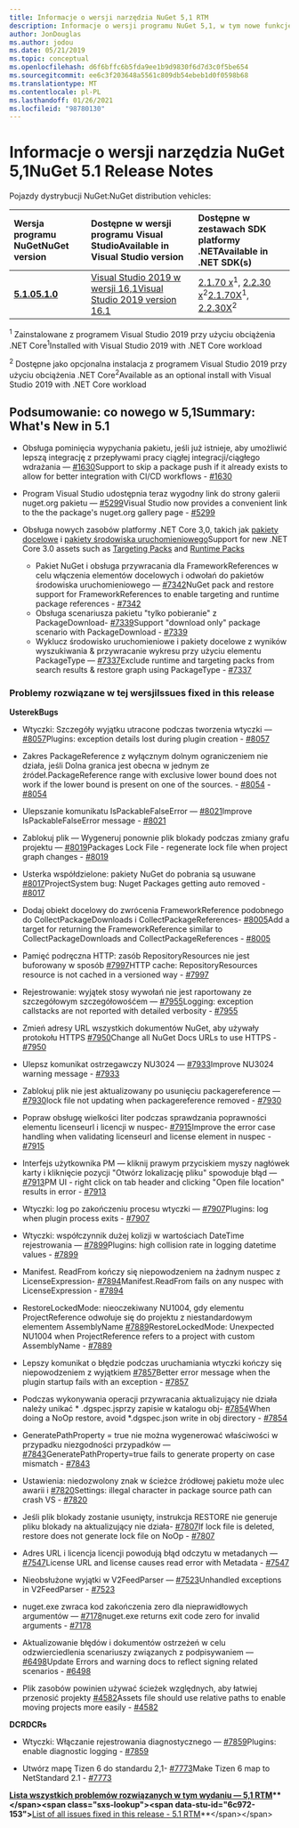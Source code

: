 ```yaml
---
title: Informacje o wersji narzędzia NuGet 5,1 RTM
description: Informacje o wersji programu NuGet 5,1, w tym nowe funkcje, poprawki błędów i DCR.
author: JonDouglas
ms.author: jodou
ms.date: 05/21/2019
ms.topic: conceptual
ms.openlocfilehash: d6f6bffc6b5fda9ee1b9d9830f6d7d3c0f5be654
ms.sourcegitcommit: ee6c3f203648a5561c809db54ebeb1d0f0598b68
ms.translationtype: MT
ms.contentlocale: pl-PL
ms.lasthandoff: 01/26/2021
ms.locfileid: "98780130"
---
```

# <a name="nuget-51-release-notes"></a><span data-ttu-id="6c972-103">Informacje o wersji narzędzia NuGet 5,1</span><span class="sxs-lookup"><span data-stu-id="6c972-103">NuGet 5.1 Release Notes</span></span>

<span data-ttu-id="6c972-104">Pojazdy dystrybucji NuGet:</span><span class="sxs-lookup"><span data-stu-id="6c972-104">NuGet distribution vehicles:</span></span>

| <span data-ttu-id="6c972-105">Wersja programu NuGet</span><span class="sxs-lookup"><span data-stu-id="6c972-105">NuGet version</span></span> | <span data-ttu-id="6c972-106">Dostępne w wersji programu Visual Studio</span><span class="sxs-lookup"><span data-stu-id="6c972-106">Available in Visual Studio version</span></span>| <span data-ttu-id="6c972-107">Dostępne w zestawach SDK platformy .NET</span><span class="sxs-lookup"><span data-stu-id="6c972-107">Available in .NET SDK(s)</span></span>|
|:---|:---|:---|
| [<span data-ttu-id="6c972-108">**5.1.0**</span><span class="sxs-lookup"><span data-stu-id="6c972-108">**5.1.0**</span></span>](https://nuget.org/downloads) | [<span data-ttu-id="6c972-109">Visual Studio 2019 w wersji 16,1</span><span class="sxs-lookup"><span data-stu-id="6c972-109">Visual Studio 2019 version 16.1</span></span>](https://visualstudio.microsoft.com/downloads/) | <span data-ttu-id="6c972-110">[2.1.70 x](https://dotnet.microsoft.com/download/dotnet-core/2.1)<sup>1</sup>, [2.2.30 x](https://dotnet.microsoft.com/download/dotnet-core/2.2)<sup>2</sup></span><span class="sxs-lookup"><span data-stu-id="6c972-110">[2.1.70X](https://dotnet.microsoft.com/download/dotnet-core/2.1)<sup>1</sup>, [2.2.30X](https://dotnet.microsoft.com/download/dotnet-core/2.2)<sup>2</sup></span></span> |

<span data-ttu-id="6c972-111"><sup>1</sup> Zainstalowane z programem Visual Studio 2019 przy użyciu obciążenia .NET Core</span><span class="sxs-lookup"><span data-stu-id="6c972-111"><sup>1</sup>Installed with Visual Studio 2019 with .NET Core workload</span></span> 

<span data-ttu-id="6c972-112"><sup>2</sup> Dostępne jako opcjonalna instalacja z programem Visual Studio 2019 przy użyciu obciążenia .NET Core</span><span class="sxs-lookup"><span data-stu-id="6c972-112"><sup>2</sup>Available as an optional install with Visual Studio 2019 with .NET Core workload</span></span>

## <a name="summary-whats-new-in-51"></a><span data-ttu-id="6c972-113">Podsumowanie: co nowego w 5,1</span><span class="sxs-lookup"><span data-stu-id="6c972-113">Summary: What's New in 5.1</span></span>

* <span data-ttu-id="6c972-114">Obsługa pominięcia wypychania pakietu, jeśli już istnieje, aby umożliwić lepszą integrację z przepływami pracy ciągłej integracji/ciągłego wdrażania — [#1630](https://github.com/NuGet/Home/issues/1630#issuecomment-483461100)</span><span class="sxs-lookup"><span data-stu-id="6c972-114">Support to skip a package push if it already exists to allow for better integration with CI/CD workflows - [#1630](https://github.com/NuGet/Home/issues/1630#issuecomment-483461100)</span></span>

* <span data-ttu-id="6c972-115">Program Visual Studio udostępnia teraz wygodny link do strony galerii nuget.org pakietu — [#5299](https://github.com/NuGet/Home/issues/5299#issuecomment-494458510)</span><span class="sxs-lookup"><span data-stu-id="6c972-115">Visual Studio now provides a convenient link to the the package's nuget.org gallery page - [#5299](https://github.com/NuGet/Home/issues/5299#issuecomment-494458510)</span></span>

* <span data-ttu-id="6c972-116">Obsługa nowych zasobów platformy .NET Core 3,0, takich jak [pakiety docelowe](https://github.com/dotnet/cli/issues/10006) i [pakiety środowiska uruchomieniowego](https://github.com/dotnet/cli/issues/10007)</span><span class="sxs-lookup"><span data-stu-id="6c972-116">Support for new .NET Core 3.0 assets such as [Targeting Packs](https://github.com/dotnet/cli/issues/10006) and [Runtime Packs](https://github.com/dotnet/cli/issues/10007)</span></span>
  * <span data-ttu-id="6c972-117">Pakiet NuGet i obsługa przywracania dla FrameworkReferences w celu włączenia elementów docelowych i odwołań do pakietów środowiska uruchomieniowego — [#7342](https://github.com/NuGet/Home/issues/7342)</span><span class="sxs-lookup"><span data-stu-id="6c972-117">NuGet pack and restore support for FrameworkReferences to enable targeting and runtime package references - [#7342](https://github.com/NuGet/Home/issues/7342)</span></span>
  * <span data-ttu-id="6c972-118">Obsługa scenariusza pakietu "tylko pobieranie" z PackageDownload- [#7339](https://github.com/NuGet/Home/issues/7339)</span><span class="sxs-lookup"><span data-stu-id="6c972-118">Support "download only" package scenario with PackageDownload - [#7339](https://github.com/NuGet/Home/issues/7339)</span></span>
  * <span data-ttu-id="6c972-119">Wyklucz środowisko uruchomieniowe i pakiety docelowe z wyników wyszukiwania & przywracanie wykresu przy użyciu elementu PackageType — [#7337](https://github.com/NuGet/Home/issues/7337)</span><span class="sxs-lookup"><span data-stu-id="6c972-119">Exclude runtime and targeting packs from search results & restore graph using PackageType - [#7337](https://github.com/NuGet/Home/issues/7337)</span></span>

### <a name="issues-fixed-in-this-release"></a><span data-ttu-id="6c972-120">Problemy rozwiązane w tej wersji</span><span class="sxs-lookup"><span data-stu-id="6c972-120">Issues fixed in this release</span></span>

<span data-ttu-id="6c972-121">**Usterek**</span><span class="sxs-lookup"><span data-stu-id="6c972-121">**Bugs**</span></span>

* <span data-ttu-id="6c972-122">Wtyczki: Szczegóły wyjątku utracone podczas tworzenia wtyczki — [#8057](https://github.com/NuGet/Home/issues/8057)</span><span class="sxs-lookup"><span data-stu-id="6c972-122">Plugins:  exception details lost during plugin creation - [#8057](https://github.com/NuGet/Home/issues/8057)</span></span>

* <span data-ttu-id="6c972-123">Zakres PackageReference z wyłącznym dolnym ograniczeniem nie działa, jeśli Dolna granica jest obecna w jednym ze źródeł.</span><span class="sxs-lookup"><span data-stu-id="6c972-123">PackageReference range with exclusive lower bound does not work if the lower bound is present on one of the sources.</span></span><span data-ttu-id="6c972-124"> - [#8054](https://github.com/NuGet/Home/issues/8054)</span><span class="sxs-lookup"><span data-stu-id="6c972-124"> - [#8054](https://github.com/NuGet/Home/issues/8054)</span></span>

* <span data-ttu-id="6c972-125">Ulepszanie komunikatu IsPackableFalseError — [#8021](https://github.com/NuGet/Home/issues/8021)</span><span class="sxs-lookup"><span data-stu-id="6c972-125">Improve IsPackableFalseError message - [#8021](https://github.com/NuGet/Home/issues/8021)</span></span>

* <span data-ttu-id="6c972-126">Zablokuj plik — Wygeneruj ponownie plik blokady podczas zmiany grafu projektu — [#8019](https://github.com/NuGet/Home/issues/8019)</span><span class="sxs-lookup"><span data-stu-id="6c972-126">Packages Lock File - regenerate lock file when project graph changes - [#8019](https://github.com/NuGet/Home/issues/8019)</span></span>

* <span data-ttu-id="6c972-127">Usterka współdzielone: pakiety NuGet do pobrania są usuwane [#8017](https://github.com/NuGet/Home/issues/8017)</span><span class="sxs-lookup"><span data-stu-id="6c972-127">ProjectSystem bug: Nuget Packages getting auto removed - [#8017](https://github.com/NuGet/Home/issues/8017)</span></span>

* <span data-ttu-id="6c972-128">Dodaj obiekt docelowy do zwrócenia FrameworkReference podobnego do CollectPackageDownloads i CollectPackageReferences- [#8005](https://github.com/NuGet/Home/issues/8005)</span><span class="sxs-lookup"><span data-stu-id="6c972-128">Add a target for returning the FrameworkReference similar to CollectPackageDownloads and CollectPackageReferences - [#8005](https://github.com/NuGet/Home/issues/8005)</span></span>

* <span data-ttu-id="6c972-129">Pamięć podręczna HTTP: zasób RepositoryResources nie jest buforowany w sposób [#7997](https://github.com/NuGet/Home/issues/7997)</span><span class="sxs-lookup"><span data-stu-id="6c972-129">HTTP cache:  RepositoryResources resource is not cached in a versioned way - [#7997](https://github.com/NuGet/Home/issues/7997)</span></span>

* <span data-ttu-id="6c972-130">Rejestrowanie: wyjątek stosy wywołań nie jest raportowany ze szczegółowym szczegółowośćem — [#7955](https://github.com/NuGet/Home/issues/7955)</span><span class="sxs-lookup"><span data-stu-id="6c972-130">Logging:  exception callstacks are not reported with detailed verbosity - [#7955](https://github.com/NuGet/Home/issues/7955)</span></span>

* <span data-ttu-id="6c972-131">Zmień adresy URL wszystkich dokumentów NuGet, aby używały protokołu HTTPS [#7950](https://github.com/NuGet/Home/issues/7950)</span><span class="sxs-lookup"><span data-stu-id="6c972-131">Change all NuGet Docs URLs to use HTTPS - [#7950](https://github.com/NuGet/Home/issues/7950)</span></span>

* <span data-ttu-id="6c972-132">Ulepsz komunikat ostrzegawczy NU3024 — [#7933](https://github.com/NuGet/Home/issues/7933)</span><span class="sxs-lookup"><span data-stu-id="6c972-132">Improve NU3024 warning message - [#7933](https://github.com/NuGet/Home/issues/7933)</span></span>

* <span data-ttu-id="6c972-133">Zablokuj plik nie jest aktualizowany po usunięciu packagereference — [#7930](https://github.com/NuGet/Home/issues/7930)</span><span class="sxs-lookup"><span data-stu-id="6c972-133">lock file not updating when packagereference removed - [#7930](https://github.com/NuGet/Home/issues/7930)</span></span>

* <span data-ttu-id="6c972-134">Popraw obsługę wielkości liter podczas sprawdzania poprawności elementu licenseurl i licencji w nuspec- [#7915](https://github.com/NuGet/Home/issues/7915)</span><span class="sxs-lookup"><span data-stu-id="6c972-134">Improve the error case handling when validating licenseurl and license element in nuspec - [#7915](https://github.com/NuGet/Home/issues/7915)</span></span>

* <span data-ttu-id="6c972-135">Interfejs użytkownika PM — kliknij prawym przyciskiem myszy nagłówek karty i kliknięcie pozycji "Otwórz lokalizację pliku" spowoduje błąd — [#7913](https://github.com/NuGet/Home/issues/7913)</span><span class="sxs-lookup"><span data-stu-id="6c972-135">PM UI - right click on tab header and clicking "Open file location" results in error - [#7913](https://github.com/NuGet/Home/issues/7913)</span></span>

* <span data-ttu-id="6c972-136">Wtyczki: log po zakończeniu procesu wtyczki — [#7907](https://github.com/NuGet/Home/issues/7907)</span><span class="sxs-lookup"><span data-stu-id="6c972-136">Plugins:  log when plugin process exits - [#7907](https://github.com/NuGet/Home/issues/7907)</span></span>

* <span data-ttu-id="6c972-137">Wtyczki: współczynnik dużej kolizji w wartościach DateTime rejestrowania — [#7899](https://github.com/NuGet/Home/issues/7899)</span><span class="sxs-lookup"><span data-stu-id="6c972-137">Plugins:  high collision rate in logging datetime values - [#7899](https://github.com/NuGet/Home/issues/7899)</span></span>

* <span data-ttu-id="6c972-138">Manifest. ReadFrom kończy się niepowodzeniem na żadnym nuspec z LicenseExpression- [#7894](https://github.com/NuGet/Home/issues/7894)</span><span class="sxs-lookup"><span data-stu-id="6c972-138">Manifest.ReadFrom fails on any nuspec with LicenseExpression - [#7894](https://github.com/NuGet/Home/issues/7894)</span></span>

* <span data-ttu-id="6c972-139">RestoreLockedMode: nieoczekiwany NU1004, gdy elementu ProjectReference odwołuje się do projektu z niestandardowym elementem AssemblyName [#7889](https://github.com/NuGet/Home/issues/7889)</span><span class="sxs-lookup"><span data-stu-id="6c972-139">RestoreLockedMode: Unexpected NU1004 when ProjectReference refers to a project with custom AssemblyName - [#7889](https://github.com/NuGet/Home/issues/7889)</span></span>

* <span data-ttu-id="6c972-140">Lepszy komunikat o błędzie podczas uruchamiania wtyczki kończy się niepowodzeniem z wyjątkiem [#7857](https://github.com/NuGet/Home/issues/7857)</span><span class="sxs-lookup"><span data-stu-id="6c972-140">Better error message when the plugin startup fails with an exception - [#7857](https://github.com/NuGet/Home/issues/7857)</span></span>

* <span data-ttu-id="6c972-141">Podczas wykonywania operacji przywracania aktualizujący nie działa należy unikać \* .dgspec.jsprzy zapisie w katalogu obj- [#7854](https://github.com/NuGet/Home/issues/7854)</span><span class="sxs-lookup"><span data-stu-id="6c972-141">When doing a NoOp restore, avoid \*.dgspec.json write in obj directory - [#7854](https://github.com/NuGet/Home/issues/7854)</span></span>

* <span data-ttu-id="6c972-142">GeneratePathProperty = true nie można wygenerować właściwości w przypadku niezgodności przypadków — [#7843](https://github.com/NuGet/Home/issues/7843)</span><span class="sxs-lookup"><span data-stu-id="6c972-142">GeneratePathProperty=true fails to generate property on case mismatch - [#7843](https://github.com/NuGet/Home/issues/7843)</span></span>

* <span data-ttu-id="6c972-143">Ustawienia: niedozwolony znak w ścieżce źródłowej pakietu może ulec awarii i [#7820](https://github.com/NuGet/Home/issues/7820)</span><span class="sxs-lookup"><span data-stu-id="6c972-143">Settings:  illegal character in package source path can crash VS - [#7820](https://github.com/NuGet/Home/issues/7820)</span></span>

* <span data-ttu-id="6c972-144">Jeśli plik blokady zostanie usunięty, instrukcja RESTORE nie generuje pliku blokady na aktualizujący nie działa- [#7807](https://github.com/NuGet/Home/issues/7807)</span><span class="sxs-lookup"><span data-stu-id="6c972-144">If lock file is deleted, restore does not generate lock file on NoOp  - [#7807](https://github.com/NuGet/Home/issues/7807)</span></span>

* <span data-ttu-id="6c972-145">Adres URL i licencja licencji powodują błąd odczytu w metadanych — [#7547](https://github.com/NuGet/Home/issues/7547)</span><span class="sxs-lookup"><span data-stu-id="6c972-145">License URL and license causes read error with Metadata - [#7547](https://github.com/NuGet/Home/issues/7547)</span></span>

* <span data-ttu-id="6c972-146">Nieobsłużone wyjątki w V2FeedParser — [#7523](https://github.com/NuGet/Home/issues/7523)</span><span class="sxs-lookup"><span data-stu-id="6c972-146">Unhandled exceptions in V2FeedParser - [#7523](https://github.com/NuGet/Home/issues/7523)</span></span>

* <span data-ttu-id="6c972-147">nuget.exe zwraca kod zakończenia zero dla nieprawidłowych argumentów — [#7178](https://github.com/NuGet/Home/issues/7178)</span><span class="sxs-lookup"><span data-stu-id="6c972-147">nuget.exe returns exit code zero for invalid arguments - [#7178](https://github.com/NuGet/Home/issues/7178)</span></span>

* <span data-ttu-id="6c972-148">Aktualizowanie błędów i dokumentów ostrzeżeń w celu odzwierciedlenia scenariuszy związanych z podpisywaniem — [#6498](https://github.com/NuGet/Home/issues/6498)</span><span class="sxs-lookup"><span data-stu-id="6c972-148">Update Errors and warning docs to reflect signing related scenarios - [#6498](https://github.com/NuGet/Home/issues/6498)</span></span>

* <span data-ttu-id="6c972-149">Plik zasobów powinien używać ścieżek względnych, aby łatwiej przenosić projekty [#4582](https://github.com/NuGet/Home/issues/4582)</span><span class="sxs-lookup"><span data-stu-id="6c972-149">Assets file should use relative paths to enable moving projects more easily - [#4582](https://github.com/NuGet/Home/issues/4582)</span></span>

<span data-ttu-id="6c972-150">**DCR**</span><span class="sxs-lookup"><span data-stu-id="6c972-150">**DCRs**</span></span>

* <span data-ttu-id="6c972-151">Wtyczki: Włączanie rejestrowania diagnostycznego — [#7859](https://github.com/NuGet/Home/issues/7859)</span><span class="sxs-lookup"><span data-stu-id="6c972-151">Plugins:  enable diagnostic logging - [#7859](https://github.com/NuGet/Home/issues/7859)</span></span>

* <span data-ttu-id="6c972-152">Utwórz mapę Tizen 6 do standardu 2,1- [#7773](https://github.com/NuGet/Home/issues/7773)</span><span class="sxs-lookup"><span data-stu-id="6c972-152">Make Tizen 6 map to NetStandard 2.1 - [#7773](https://github.com/NuGet/Home/issues/7773)</span></span>

<span data-ttu-id="6c972-153">**[Lista wszystkich problemów rozwiązanych w tym wydaniu — 5,1 RTM](https://github.com/nuget/home/issues?q=is%3Aissue+is%3Aclosed+milestone%3A%225.1")**</span><span class="sxs-lookup"><span data-stu-id="6c972-153">**[List of all issues fixed in this release - 5.1 RTM](https://github.com/nuget/home/issues?q=is%3Aissue+is%3Aclosed+milestone%3A%225.1")**</span></span>
